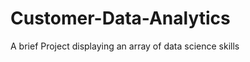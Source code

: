 Customer-Data-Analytics
=======================

A brief Project displaying an array of data science skills
